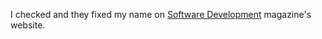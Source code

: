 I checked and they fixed my name on
[Software Development](http://www.sdmagazine.com/) magazine's
website.

